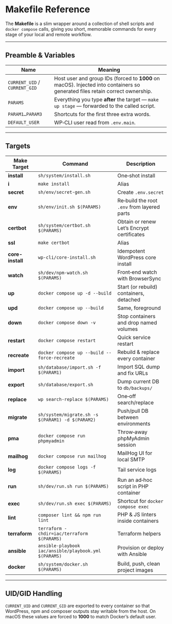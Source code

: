 # Makefile Reference

The **Makefile** is a slim wrapper around a collection of shell scripts and `docker compose` calls, giving you short, memorable commands for every stage of your local and remote workflow.

---

## Preamble & Variables

| Name                          | Meaning                                                                                                                      |
|-------------------------------|------------------------------------------------------------------------------------------------------------------------------|
| `CURRENT_UID` / `CURRENT_GID` | Host user and group IDs (forced to **1000** on macOS). Injected into containers so generated files retain correct ownership. |
| `PARAMS`                      | Everything you type **after** the target — `make up stage` — forwarded to the called script.                                 |
| `PARAM1…PARAM3`               | Shortcuts for the first three extra words.                                                                                   |
| `DEFAULT_USER`                | WP‑CLI user read from `.env.main`.                                                                                           |

---

## Targets

| Make Target      | Command                                               | Description                                 |
|------------------|-------------------------------------------------------|---------------------------------------------|
| **install**      | `sh/system/install.sh`                                | One‑shot install                            |
| **i**            | `make install`                                        | Alias                                       |
| **secret**       | `sh/env/secret-gen.sh`                                | Create `.env.secret`                        |
| **env**          | `sh/env/init.sh $(PARAMS)`                            | Re‑build the root `.env` from layered parts |
| **certbot**      | `sh/system/certbot.sh $(PARAMS)`                      | Obtain or renew Let’s Encrypt certificates  |
| **ssl**          | `make certbot`                                        | Alias                                       |
| **core-install** | `wp-cli/core-install.sh`                              | Idempotent WordPress core install           |
| **watch**        | `sh/dev/npm-watch.sh $(PARAMS)`                       | Front‑end watch with BrowserSync            |
| **up**           | `docker compose up -d --build`                        | Start (or rebuild) containers, detached     |
| **upd**          | `docker compose up --build`                           | Same, foreground                            |
| **down**         | `docker compose down -v`                              | Stop containers and drop named volumes      |
| **restart**      | `docker compose restart`                              | Quick service restart                       |
| **recreate**     | `docker compose up --build --force-recreate`          | Rebuild & replace every container           |
| **import**       | `sh/database/import.sh -f $(PARAM1)`                  | Import SQL dump and fix URLs                |
| **export**       | `sh/database/export.sh`                               | Dump current DB to `db/backups/`            |
| **replace**      | `wp search-replace $(PARAMS)`                         | One‑off search/replace                      |
| **migrate**      | `sh/system/migrate.sh -s $(PARAM1) -d $(PARAM2)`      | Push/pull DB between environments           |
| **pma**          | `docker compose run phpmyadmin`                       | Throw‑away phpMyAdmin session               |
| **mailhog**      | `docker compose run mailhog`                          | MailHog UI for local SMTP                   |
| **log**          | `docker compose logs -f $(PARAMS)`                    | Tail service logs                           |
| **run**          | `sh/dev/run.sh run $(PARAMS)`                         | Run an ad‑hoc script in PHP container       |
| **exec**         | `sh/dev/run.sh exec $(PARAMS)`                        | Shortcut for `docker compose exec`          |
| **lint**         | `composer lint && npm run lint`                       | PHP & JS linters inside containers          |
| **terraform**    | `terraform -chdir=iac/terraform $(PARAMS)`            | Terraform helpers                           |
| **ansible**      | `ansible-playbook iac/ansible/playbook.yml $(PARAMS)` | Provision or deploy with Ansible            |
| **docker**       | `sh/system/docker.sh $(PARAMS)`                       | Build, push, clean project images           |

---

## UID/GID Handling

`CURRENT_UID` and `CURRENT_GID` are exported to every container so that WordPress, npm and composer outputs stay writable from the host. On macOS these values are forced to **1000** to match Docker’s default user.


